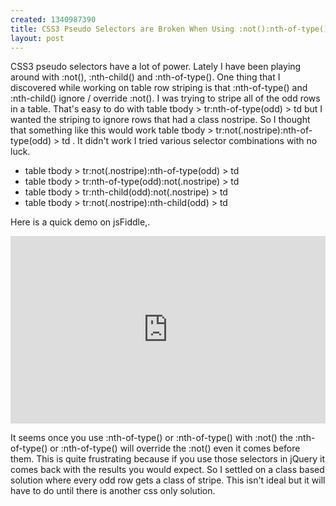 ```yaml
--- 
created: 1340987390
title: CSS3 Pseudo Selectors are Broken When Using :not():nth-of-type()
layout: post
---
```

<p>CSS3 pseudo selectors have a lot of power. Lately I have been playing around with :not(), :nth-child() and :nth-of-type(). One thing that I discovered while working on table row striping is that :nth-of-type() and :nth-child() ignore / override :not(). I was trying to stripe all of the odd rows in a table. That's easy to do with table tbody &gt; tr:nth-of-type(odd) &gt; td but I wanted the striping to ignore rows that had a class nostripe. So I thought that something like this would work table tbody &gt; tr:not(.nostripe):nth-of-type(odd) &gt; td . It didn't work I tried various selector combinations with no luck.</p>
<ul>
    <li>table tbody &gt; tr:not(.nostripe):nth-of-type(odd) &gt; td</li>
    <li>table tbody &gt; tr:nth-of-type(odd):not(.nostripe) &gt; td</li>
    <li>table tbody &gt; tr:nth-child(odd):not(.nostripe) &gt; td</li>
    <li>table tbody &gt; tr:not(.nostripe):nth-child(odd) &gt; td</li>
</ul>
<p>Here is a quick demo on jsFiddle,.</p>
<p><iframe frameborder="0" allowfullscreen="allowfullscreen" src="http://jsfiddle.net/jebaird/kBhSg/26/embedded/" style="width: 100%; height: 300px"></iframe></p>
<p>It seems once you use :nth-of-type() or :nth-of-type() with :not() the :nth-of-type() or :nth-of-type() will override the :not() even it comes before them. This is quite frustrating because if you use those selectors in jQuery it comes back with the results you would expect. So I settled on a class based solution where every odd row gets a class of stripe. This isn't ideal but it will have to do until there is another css only solution.</p>
